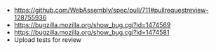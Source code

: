 - https://github.com/WebAssembly/spec/pull/711#pullrequestreview-128755936
- https://bugzilla.mozilla.org/show_bug.cgi?id=1474569
- https://bugzilla.mozilla.org/show_bug.cgi?id=1474581
- Upload tests for review
